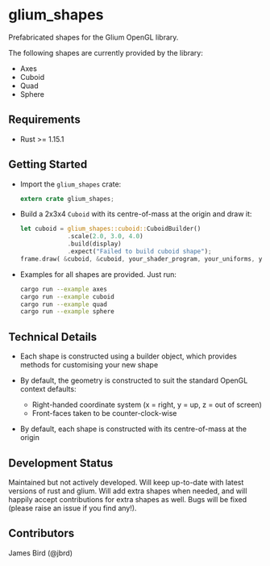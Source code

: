 # glium_shapes

Prefabricated shapes for the Glium OpenGL library.

The following shapes are currently provided by the library:

* Axes
* Cuboid
* Quad
* Sphere


## Requirements

* Rust >= 1.15.1


## Getting Started

- Import the `glium_shapes` crate:

  ```rust
  extern crate glium_shapes;
  ```

- Build a 2x3x4 `Cuboid` with its centre-of-mass at the origin and draw it:

  ```rust
  let cuboid = glium_shapes::cuboid::CuboidBuilder()
               .scale(2.0, 3.0, 4.0)
               .build(display)
               .expect("Failed to build cuboid shape");
  frame.draw( &cuboid, &cuboid, your_shader_program, your_uniforms, your_draw_params );
  ```

- Examples for all shapes are provided. Just run:

  ```bash
  cargo run --example axes
  cargo run --example cuboid
  cargo run --example quad
  cargo run --example sphere
  ```


## Technical Details

* Each shape is constructed using a builder object, which provides methods for customising
  your new shape

* By default, the geometry is constructed to suit the standard OpenGL context defaults:

  * Right-handed coordinate system (x = right, y = up, z = out of screen)
  * Front-faces taken to be counter-clock-wise

* By default, each shape is constructed with its centre-of-mass at the origin


## Development Status

Maintained but not actively developed. Will keep up-to-date with latest versions of rust
and glium. Will add extra shapes when needed, and will happily accept contributions for
extra shapes as well. Bugs will be fixed (please raise an issue if you find any!).


## Contributors

James Bird (@jbrd)
